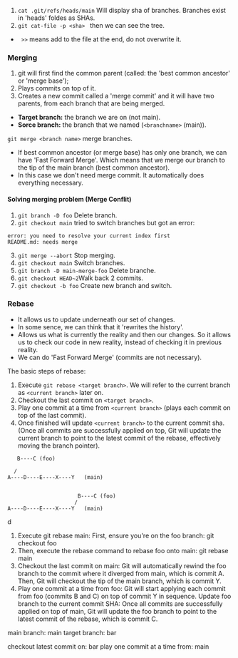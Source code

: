 

1. ``` cat .git/refs/heads/main ```  Will display sha of branches. Branches exist in 'heads' foldes as SHAs. 
2. ```git cat-file -p <sha> ``` then we can see the tree.

- ```  >> ``` means add to the file at the end, do not overwrite it.


### Merging

1. git will first find the common parent (called: the 'best common ancestor' or 'merge base');
2. Plays commits on top of it.
3. Creates a new commit called a 'merge commit' and it will have two parents, from each branch that are being merged.

- <b>Target branch:</b> the branch we are on (not main).
- <b>Sorce branch:</b> the branch that we named (```<branchname>``` (main)).

```git merge <branch name>``` merge branches.

-  If best common ancestor (or merge base) has only one branch, we can have 'Fast Forward Merge'. Which means that we merge our branch to the tip of the main branch (best common ancestor).
- In this case we don't need merge commit. It automatically does everything necessary.



#### Solving merging problem (Merge Conflit)

1. ```git branch -D foo``` Delete branch.
1. ```git checkout main``` tried to switch branches but got an error:
```
error: you need to resolve your current index first
README.md: needs merge
```
3. ```git merge --abort``` Stop merging.
4. ```git checkout main``` Switch branches.
5. ```git branch -D main-merge-foo``` Delete branche.
6. ```git checkout HEAD~2```Walk back 2 commits.
7. ```git checkout -b foo``` Create new branch and switch.




### Rebase

- It allows us to update underneath our set of changes.
- In some sence, we can think that it 'rewrites the history'.
- Allows us what is currently the reality and then our changes. So it allows us to check our code in new reality, instead of checking it in previous reality.
- We can do 'Fast Forward Merge' (commits are not necessary).

The basic steps of rebase:
1. Execute ```git rebase <target branch>```. We will refer to the current branch as ```<current branch>``` later on.
2. Checkout the last commit on ```<target branch>```.
3. Play one commit at a time from ```<current branch>``` (plays each commit on top of the last commit).
4. Once finished will update ```<current branch>``` to the current commit sha. (Once all commits are successfully applied on top, Git will update the current branch to point to the latest commit of the rebase, effectively moving the branch pointer).


```
   B----C (foo)
 
  /
A----D----E----X----Y   (main)


                      B----C (foo)
                     /
A----D----E----X----Y   (main)
````
d 
1. Execute git rebase main:
First, ensure you're on the foo branch:
git checkout foo
2. Then, execute the rebase command to rebase foo onto main:
git rebase main
3. Checkout the last commit on main:
Git will automatically rewind the foo branch to the commit where it diverged from main, which is commit A.
Then, Git will checkout the tip of the main branch, which is commit Y.
4. Play one commit at a time from foo:
Git will start applying each commit from foo (commits B and C) on top of commit Y in sequence.
Update foo branch to the current commit SHA:
Once all commits are successfully applied on top of main, Git will update the foo branch to point to the latest commit of the rebase, which is commit C.







main branch: main
target branch: bar

checkout latest commit on: bar
play one commit at a time from: main